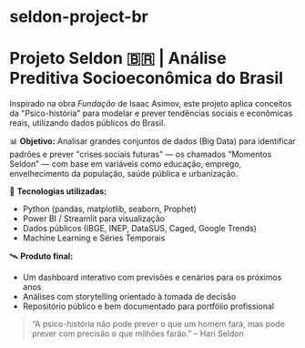 # seldon-project-br

# Projeto Seldon 🇧🇷 | Análise Preditiva Socioeconômica do Brasil

Inspirado na obra *Fundação* de Isaac Asimov, este projeto aplica conceitos da "Psico-história" para modelar e prever tendências sociais e econômicas reais, utilizando dados públicos do Brasil.

📊 **Objetivo:** Analisar grandes conjuntos de dados (Big Data) para identificar padrões e prever "crises sociais futuras" — os chamados "Momentos Seldon" — com base em variáveis como educação, emprego, envelhecimento da população, saúde pública e urbanização.

🧠 **Tecnologias utilizadas:**
- Python (pandas, matplotlib, seaborn, Prophet)
- Power BI / Streamlit para visualização
- Dados públicos (IBGE, INEP, DataSUS, Caged, Google Trends)
- Machine Learning e Séries Temporais

🛰️ **Produto final:**
- Um dashboard interativo com previsões e cenários para os próximos anos
- Análises com storytelling orientado à tomada de decisão
- Repositório público e bem documentado para portfólio profissional

> “A psico-história não pode prever o que um homem fará, mas pode prever com precisão o que milhões farão.” – Hari Seldon


